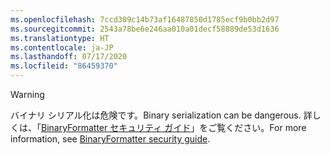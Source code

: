 ```yaml
---
ms.openlocfilehash: 7ccd309c14b73af16487850d1785ecf9b0bb2d97
ms.sourcegitcommit: 2543a78be6e246aa010a01decf58889de53d1636
ms.translationtype: HT
ms.contentlocale: ja-JP
ms.lasthandoff: 07/17/2020
ms.locfileid: "86459370"
---
```

> [!WARNING]
> <span data-ttu-id="9f54c-101">バイナリ シリアル化は危険です。</span><span class="sxs-lookup"><span data-stu-id="9f54c-101">Binary serialization can be dangerous.</span></span> <span data-ttu-id="9f54c-102">詳しくは、「[BinaryFormatter セキュリティ ガイド](../docs/standard/serialization/binaryformatter-security-guide.md)」をご覧ください。</span><span class="sxs-lookup"><span data-stu-id="9f54c-102">For more information, see [BinaryFormatter security guide](../docs/standard/serialization/binaryformatter-security-guide.md).</span></span>
